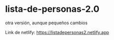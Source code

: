# lista-de-personas-2.0
otra versión, aunque pequeños cambios

Link de netlify:
https://listadepersonas2.netlify.app
